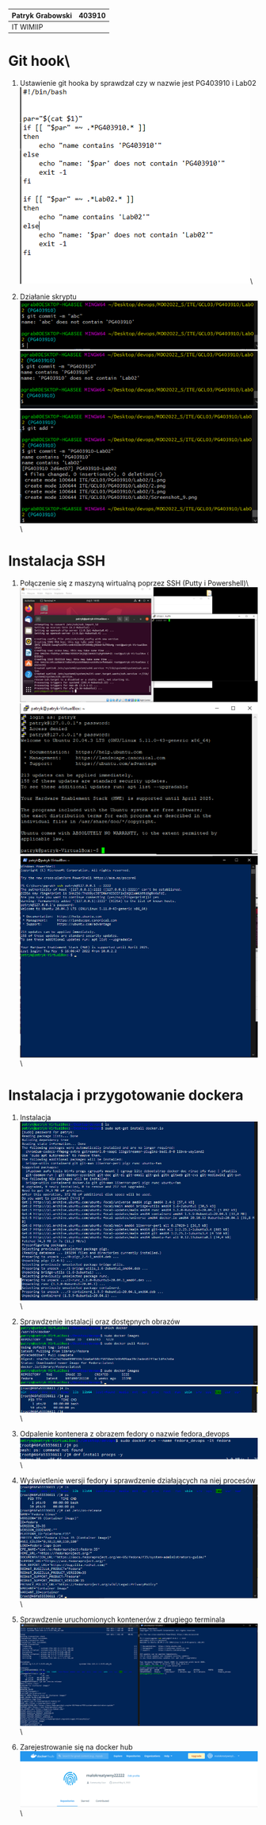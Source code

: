 ﻿|Patryk Grabowski|403910|
| :- | :- |
|IT WIMIIP|
#
# Git hook\
1. Ustawienie git hooka by sprawdzał czy w nazwie jest PG403910 i Lab02\
![](1.png)\
  
2. Działanie skryptu\
![](2.png)\
![](3.png)\
![](4.png)\
  
# Instalacja SSH  
1. Połączenie się z maszyną wirtualną poprzez SSH (Putty i Powershell)\  
![](5.png)\
![](6.png)\
![](7.png)\

# Instalacja i przygotowanie dockera
1. Instalacja\
![](8.png)\

2. Sprawdzenie instalacji oraz dostępnych obrazów  \
![](9.png)\
![](10.png)\

3. Odpalenie kontenera z obrazem fedory o nazwie fedora\_devops\
![](14.png)\
\
4. Wyświetlenie wersji fedory i sprawdzenie działających na niej procesów\
![](11.png)\
\
5. Sprawdzenie uruchomionych kontenerów z drugiego terminala\
![](12.png)\
\
6. Zarejestrowanie się na docker hub\
![](13.png)\